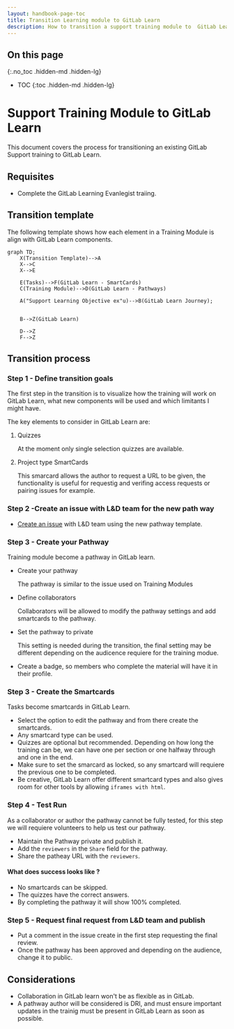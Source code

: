 ```yaml
---
layout: handbook-page-toc
title: Transition Learning module to GitLab Learn
description: How to transition a support training module to  GitLab Learn
---
```


## On this page
{:.no_toc .hidden-md .hidden-lg}

- TOC
{:toc .hidden-md .hidden-lg}

# Support Training Module to GitLab Learn

This document covers the process for transitioning an existing GitLab Support training to GitLab Learn.

## Requisites

- Complete the GitLab Learning Evanlegist traiing.


## Transition template

The following template shows how each element in a Training Module is align with GitLab Learn components.

```mermaid
graph TD;
    X(Transition Template)-->A
    X-->C
    X-->E

    E(Tasks)-->F(GitLab Learn - SmartCards)
    C(Training Module)-->D(GitLab Learn - Pathways)

    A("Support Learning Objective ex"u)-->B(GitLab Learn Journey);
    

    B-->Z(GitLab Learn)
    
    D-->Z
    F-->Z
```

## Transition process

### Step 1 - Define transition goals

The first step in the transition is to visualize how the training will work on GitLab Learn, what new components will be used and which limitants I might have.

The key elements to consider in GitLab Learn are:

1. Quizzes 
    
    At the moment only single selection quizzes are available.

1. Project type SmartCards

    This smarcard allows the author to request a URL to be given, the functionality is useful for requestig and verifing access requests or pairing issues for example.  

### Step 2 -Create an issue with L&D team for the new path way

- [Create an issue](https://gitlab.com/gitlab-com/people-group/learning-development/general/-/issues) with L&D team  using the new pathway template.

### Step 3 - Create your Pathway

Training module become a pathway in GitLab learn. 

- Create your pathway 

    The pathway is similar to the issue used  on Training Modules

- Define collaborators

    Collaborators will be allowed to modify the pathway settings and add smartcards to the pathway.

- Set the pathway to private

    This setting is needed during the transition, the final setting may be different depending on the audicence requiere for the training modue.

- Create a badge, so members who complete the material will have it in their profile.

### Step 3 - Create the Smartcards

Tasks become smartcards in GitLab Learn.

- Select the option to edit the pathway and from there create the smartcards.
- Any smartcard type can be used.
- Quizzes are optional but recommended. Depending on how long the training can be, we can have one per section or one halfway through and one in the end.
- Make sure to set the smarcard as locked, so any smartcard will requiere the previous one to be completed.
- Be creative, GitLab Learn offer different smartcard types and also gives room for other tools by allowing `iframes with html`.

 
### Step 4 - Test Run

As a collaborator or author the pathway cannot be fully tested, for this step we will requiere volunteers to help us test our pathway.

- Maintain the Pathway private and publish it.
- Add the `reviewers` in the `Share` field for the pathway.
- Share the patheay URL with the `reviewers`.

#### What does success looks like ?

- No smartcards can be skipped.
- The quizzes have the correct answers.
- By completing the pathway it will show 100% completed.

### Step 5 - Request final request from L&D team  and publish

- Put a comment in the issue create in the first step requesting the final review.
- Once the pathway has been approved and depending on the audience, change it to public.


## Considerations

- Collaboration in GitLab learn won't be as flexible as in GitLab.
- A pathway author will be considered is DRI, and must ensure important updates in the trainig must be present in GitLab Learn as soon as possible.

